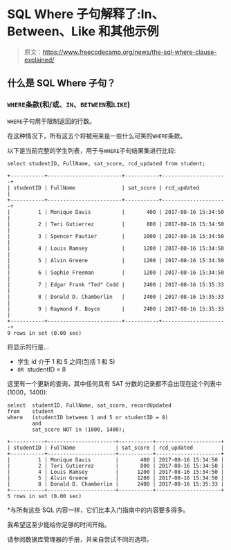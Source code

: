 # SQL Where 子句解释了:In、Between、Like 和其他示例

> 原文：<https://www.freecodecamp.org/news/the-sql-where-clause-explained/>

## 什么是 SQL Where 子句？

### `WHERE`条款(和/或、`IN`、`BETWEEN`和`LIKE`)

`WHERE`子句用于限制返回的行数。

在这种情况下，所有这五个将被用来是一些什么可笑的`WHERE`条款。

以下是当前完整的学生列表，用于与`WHERE`子句结果集进行比较:

```
select studentID, FullName, sat_score, rcd_updated from student; 
```

```
+-----------+------------------------+-----------+---------------------+
| studentID | FullName               | sat_score | rcd_updated         |
+-----------+------------------------+-----------+---------------------+
|         1 | Monique Davis          |       400 | 2017-08-16 15:34:50 |
|         2 | Teri Gutierrez         |       800 | 2017-08-16 15:34:50 |
|         3 | Spencer Pautier        |      1000 | 2017-08-16 15:34:50 |
|         4 | Louis Ramsey           |      1200 | 2017-08-16 15:34:50 |
|         5 | Alvin Greene           |      1200 | 2017-08-16 15:34:50 |
|         6 | Sophie Freeman         |      1200 | 2017-08-16 15:34:50 |
|         7 | Edgar Frank "Ted" Codd |      2400 | 2017-08-16 15:35:33 |
|         8 | Donald D. Chamberlin   |      2400 | 2017-08-16 15:35:33 |
|         9 | Raymond F. Boyce       |      2400 | 2017-08-16 15:35:33 |
+-----------+------------------------+-----------+---------------------+
9 rows in set (0.00 sec) 
```

将显示的行是…

*   学生 id 介于 1 和 5 之间(包括 1 和 5)
*   `OR`  studentID = 8

这里有一个更新的查询，其中任何具有 SAT 分数的记录都不会出现在这个列表中(1000，1400):

```
select  studentID, FullName, sat_score, recordUpdated
from    student
where   (studentID between 1 and 5 or studentID = 8)
        and
        sat_score NOT in (1000, 1400); 
```

```
+-----------+----------------------+-----------+---------------------+
| studentID | FullName             | sat_score | rcd_updated         |
+-----------+----------------------+-----------+---------------------+
|         1 | Monique Davis        |       400 | 2017-08-16 15:34:50 |
|         2 | Teri Gutierrez       |       800 | 2017-08-16 15:34:50 |
|         4 | Louis Ramsey         |      1200 | 2017-08-16 15:34:50 |
|         5 | Alvin Greene         |      1200 | 2017-08-16 15:34:50 |
|         8 | Donald D. Chamberlin |      2400 | 2017-08-16 15:35:33 |
+-----------+----------------------+-----------+---------------------+
5 rows in set (0.00 sec) 
```

*与所有这些 SQL 内容一样，它们比本入门指南中的内容要多得多。

我希望这至少能给你足够的时间开始。

请参阅数据库管理器的手册，并亲自尝试不同的选项。